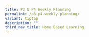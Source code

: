 ```yaml
---
title: P3 & P4 Weekly Planning
permalink: /p3-p4-weekly-planning/
variant: tiptap
description: ""
third_nav_title: Home Based Learning
---
```

